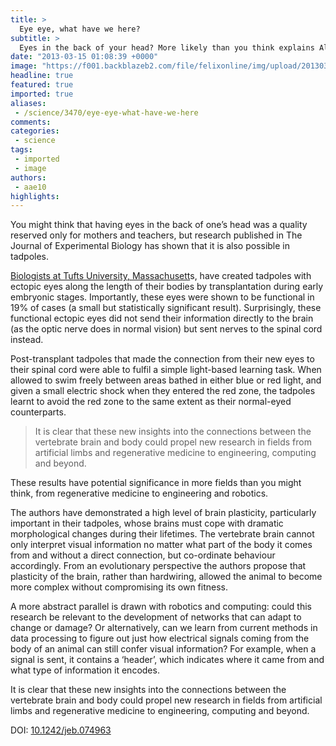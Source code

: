 ```yaml
---
title: >
  Eye eye, what have we here?
subtitle: >
  Eyes in the back of your head? More likely than you think explains Alexandra Easter
date: "2013-03-15 01:08:39 +0000"
image: "https://f001.backblazeb2.com/file/felixonline/img/upload/201303150109-tna08-embryotadpole.jpg"
headline: true
featured: true
imported: true
aliases:
 - /science/3470/eye-eye-what-have-we-here
comments:
categories:
 - science
tags:
 - imported
 - image
authors:
 - aae10
highlights:
---
```


You might think that having eyes in the back of one’s head was a quality reserved only for mothers and teachers, but research published in The Journal of Experimental Biology has shown that it is also possible in tadpoles.

[Biologists at Tufts University, Massachusett](http://jeb.biologists.org/content/216/6/1031.abstract)s, have created tadpoles with ectopic eyes along the length of their bodies by transplantation during early embryonic stages. Importantly, these eyes were shown to be functional in 19% of cases (a small but statistically significant result). Surprisingly, these functional ectopic eyes did not send their information directly to the brain (as the optic nerve does in normal vision) but sent nerves to the spinal cord instead.

Post-transplant tadpoles that made the connection from their new eyes to their spinal cord were able to fulfil a simple light-based learning task. When allowed to swim freely between areas bathed in either blue or red light, and given a small electric shock when they entered the red zone, the tadpoles learnt to avoid the red zone to the same extent as their normal-eyed counterparts.

> It is clear that these new insights into the connections between the vertebrate brain and body could propel new research in fields from artificial limbs and regenerative medicine to engineering, computing and beyond.

These results have potential significance in more fields than you might think, from regenerative medicine to engineering and robotics.

The authors have demonstrated a high level of brain plasticity, particularly important in their tadpoles, whose brains must cope with dramatic morphological changes during their lifetimes. The vertebrate brain cannot only interpret visual information no matter what part of the body it comes from and without a direct connection, but co-ordinate behaviour accordingly. From an evolutionary perspective the authors propose that plasticity of the brain, rather than hardwiring, allowed the animal to become more complex without compromising its own fitness.

A more abstract parallel is drawn with robotics and computing: could this research be relevant to the development of networks that can adapt to change or damage? Or alternatively, can we learn from current methods in data processing to figure out just how electrical signals coming from the body of an animal can still confer visual information? For example, when a signal is sent, it contains a ‘header’, which indicates where it came from and what type of information it encodes.

It is clear that these new insights into the connections between the vertebrate brain and body could propel new research in fields from artificial limbs and regenerative medicine to engineering, computing and beyond.

DOI: [10.1242/​jeb.074963](http://jeb.biologists.org/content/216/6/1031.abstract)
